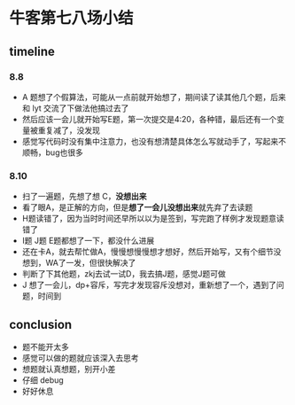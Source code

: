 # 牛客第七八场小结

## timeline

### 8.8

- A 题想了个假算法，可能从一点前就开始想了，期间读了读其他几个题，后来和 lyt 交流了下做法他搞过去了
- 然后应该一会儿就开始写E题，第一次提交是4:20，各种错，最后还有一个变量被重复减了，没发现
- 感觉写代码时没有集中注意力，也没有想清楚具体怎么写就动手了，写起来不顺畅，bug也很多

### 8.10

- 扫了一遍题，先想了想 C，**没想出来**
- 看了眼A，是正解的方向，但是**想了一会儿没想出来**就先弃了去读题
- H题读错了，因为当时时间还早所以以为是签到，写完跑了样例才发现题意读错了
- I题 J题 E题都想了一下，都没什么进展
- 还在卡A，就去帮忙做A，慢慢想慢慢想才想好，然后开始写，又有个细节没想到，WA了一发，但很快解决了
- 判断了下其他题，zkj去试一试D，我去搞J题，感觉J题可做
- J 想了一会儿，dp+容斥，写完才发现容斥没想对，重新想了一个，遇到了问题，时间到

## conclusion

- 题不能开太多
- 感觉可以做的题就应该深入去思考
- 想题就认真想题，别开小差
- 仔细 debug
- 好好休息